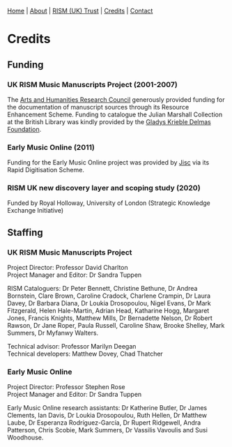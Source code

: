 [Home](/) | [About](/about) | [RISM (UK) Trust](/rism_uk_trust) | [Credits](/acknowledgements) | [Contact](/contact)  
  
# Credits  

## Funding  

### UK RISM Music Manuscripts Project (2001-2007)  

The <a href="https://ahrc.ukri.org/" target="_blank">Arts and Humanities Research Council</a> generously provided funding for the documentation of manuscript sources through its Resource Enhancement Scheme. Funding to catalogue the Julian Marshall Collection at the British Library was kindly provided by the <a href="http://delmas.org/" target="_blank">Gladys Krieble Delmas Foundation</a>.   

### Early Music Online (2011)  

Funding for the Early Music Online project was provided by <a href="https://www.jisc.ac.uk/" target="_blank">Jisc</a> via its Rapid Digitisation Scheme.  

### RISM UK new discovery layer and scoping study (2020)  

Funded by Royal Holloway, University of London (Strategic Knowledge Exchange Initiative)


## Staffing  

### UK RISM Music Manuscripts Project  

Project Director: Professor David Charlton  
Project Manager and Editor: Dr Sandra Tuppen  

RISM Cataloguers: Dr Peter Bennett, Christine Bethune, Dr Andrea Bornstein, Clare Brown, Caroline Cradock, Charlene Crampin, Dr Laura Davey, Dr Barbara Diana, Dr Loukia Drosopoulou, Nigel Evans, Dr Mark Fitzgerald, Helen Hale-Martin, Adrian Head, Katharine Hogg, Margaret Jones, Francis Knights, Matthew Mills, Dr Bernadette Nelson, Dr Robert Rawson, Dr Jane Roper, Paula Russell, Caroline Shaw, Brooke Shelley, Mark Summers, Dr Myfanwy Walters.  

Technical advisor: Professor Marilyn Deegan  
Technical developers: Matthew Dovey, Chad Thatcher  


### Early Music Online  

Project Director: Professor Stephen Rose  
Project Manager and Editor: Dr Sandra Tuppen  

Early Music Online research assistants: Dr Katherine Butler, Dr James Clements, Ian Davis, Dr Loukia Drosopoulou, Ruth Hellen, Dr Matthew Laube, Dr Esperanza Rodríguez-García, Dr Rupert Ridgewell, Andra Patterson, Chris Scobie, Mark Summers, Dr Vassilis Vavoulis and Susi Woodhouse.   
